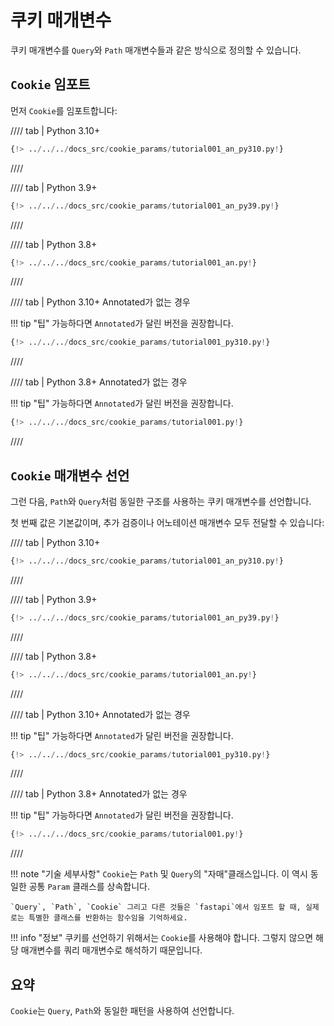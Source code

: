 # 쿠키 매개변수

쿠키 매개변수를 `Query`와 `Path` 매개변수들과 같은 방식으로 정의할 수 있습니다.

## `Cookie` 임포트

먼저 `Cookie`를 임포트합니다:

//// tab | Python 3.10+

```Python hl_lines="3"
{!> ../../../docs_src/cookie_params/tutorial001_an_py310.py!}
```

////

//// tab | Python 3.9+

```Python hl_lines="3"
{!> ../../../docs_src/cookie_params/tutorial001_an_py39.py!}
```

////

//// tab | Python 3.8+

```Python hl_lines="3"
{!> ../../../docs_src/cookie_params/tutorial001_an.py!}
```

////

//// tab | Python 3.10+ Annotated가 없는 경우

!!! tip "팁"
    가능하다면 `Annotated`가 달린 버전을 권장합니다.

```Python hl_lines="1"
{!> ../../../docs_src/cookie_params/tutorial001_py310.py!}
```

////

//// tab | Python 3.8+ Annotated가 없는 경우

!!! tip "팁"
    가능하다면 `Annotated`가 달린 버전을 권장합니다.

```Python hl_lines="3"
{!> ../../../docs_src/cookie_params/tutorial001.py!}
```

////

## `Cookie` 매개변수 선언

그런 다음, `Path`와 `Query`처럼 동일한 구조를 사용하는 쿠키 매개변수를 선언합니다.

첫 번째 값은 기본값이며, 추가 검증이나 어노테이션 매개변수 모두 전달할 수 있습니다:

//// tab | Python 3.10+

```Python hl_lines="9"
{!> ../../../docs_src/cookie_params/tutorial001_an_py310.py!}
```

////

//// tab | Python 3.9+

```Python hl_lines="9"
{!> ../../../docs_src/cookie_params/tutorial001_an_py39.py!}
```

////

//// tab | Python 3.8+

```Python hl_lines="10"
{!> ../../../docs_src/cookie_params/tutorial001_an.py!}
```

////

//// tab | Python 3.10+ Annotated가 없는 경우

!!! tip "팁"
    가능하다면 `Annotated`가 달린 버전을 권장합니다.

```Python hl_lines="7"
{!> ../../../docs_src/cookie_params/tutorial001_py310.py!}
```

////

//// tab | Python 3.8+ Annotated가 없는 경우

!!! tip "팁"
    가능하다면 `Annotated`가 달린 버전을 권장합니다.

```Python hl_lines="9"
{!> ../../../docs_src/cookie_params/tutorial001.py!}
```

////

!!! note "기술 세부사항"
    `Cookie`는 `Path` 및 `Query`의 "자매"클래스입니다. 이 역시 동일한 공통 `Param` 클래스를 상속합니다.

    `Query`, `Path`, `Cookie` 그리고 다른 것들은 `fastapi`에서 임포트 할 때, 실제로는 특별한 클래스를 반환하는 함수임을 기억하세요.

!!! info "정보"
    쿠키를 선언하기 위해서는 `Cookie`를 사용해야 합니다. 그렇지 않으면 해당 매개변수를 쿼리 매개변수로 해석하기 때문입니다.

## 요약

`Cookie`는 `Query`, `Path`와 동일한 패턴을 사용하여 선언합니다.
